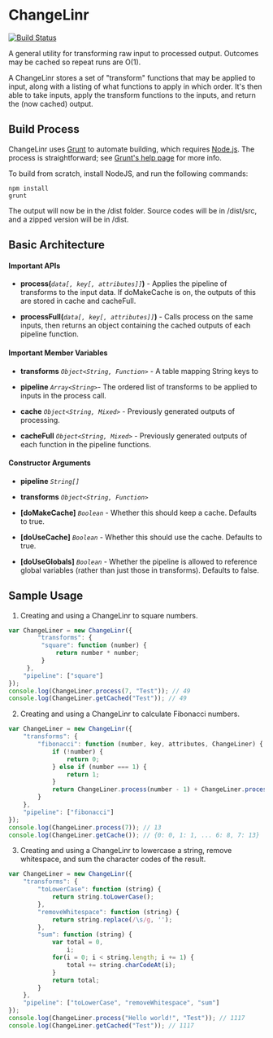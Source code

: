 # ChangeLinr
[![Build Status](https://travis-ci.org/FullScreenShenanigans/ChangeLinr.svg?branch=master)](https://travis-ci.org/FullScreenShenanigans/ChangeLinr)

A general utility for transforming raw input to processed output. Outcomes may 
be cached so repeat runs are O(1).

A ChangeLinr stores a set of "transform" functions that may be applied to input,
along with a listing of what functions to apply in which order. It's then able 
to take inputs, apply the transform functions to the inputs, and return the 
(now cached) output.


## Build Process

ChangeLinr uses [Grunt](http://gruntjs.com/) to automate building, which 
requires [Node.js](http://node.js.org). The process is straightforward; see 
[Grunt's help page](http://gruntjs.com/getting-started) for more info.

To build from scratch, install NodeJS, and run the following commands:

```
npm install
grunt
```

The output will now be in the /dist folder. Source codes will be in /dist/src,
and a zipped version will be in /dist.


## Basic Architecture

#### Important APIs

* **process(***`data[, key[, attributes]]`***)** - Applies the pipeline of
transforms to the input data. If doMakeCache is on, the outputs of this are
stored in cache and cacheFull.

* **processFull(***`data[, key[, attributes]]`***)** - Calls process on the
same inputs, then returns an object containing the cached outputs of each
pipeline function.

#### Important Member Variables

* **transforms** *`Object<String, Function>`* - A table mapping String keys to

* **pipeline** *`Array<String>`*- The ordered list of transforms to be applied
to inputs in the process call.

* **cache** *`Object<String, Mixed>`* - Previously generated outputs of
processing.

* **cacheFull** *`Object<String, Mixed>`* - Previously generated outputs of
each function in the pipeline functions.

#### Constructor Arguments

* **pipeline** *`String[]`*

* **transforms** *`Object<String, Function>`*

* **[doMakeCache]** *`Boolean`* - Whether this should keep a cache. Defaults to
true.

* **[doUseCache]** *`Boolean`* - Whether this should use the cache. Defaults to
true.

* **[doUseGlobals]** *`Boolean`* - Whether the pipeline is allowed to reference
global variables (rather than just those in transforms). Defaults to false.


## Sample Usage

1.  Creating and using a ChangeLinr to square numbers.

  ```javascript
  var ChangeLiner = new ChangeLinr({
          "transforms": {
           "square": function (number) {
               return number * number;
           }    
       },
      "pipeline": ["square"]
  });
  console.log(ChangeLiner.process(7, "Test")); // 49
  console.log(ChangeLiner.getCached("Test")); // 49
  ```

2. Creating and using a ChangeLinr to calculate Fibonacci numbers.

  ```javascript
  var ChangeLiner = new ChangeLinr({
      "transforms": {
          "fibonacci": function (number, key, attributes, ChangeLiner) {
              if (!number) {
                  return 0;
              } else if (number === 1) {
                  return 1;
              }
              return ChangeLiner.process(number - 1) + ChangeLiner.process(number - 2);
          }
      },
      "pipeline": ["fibonacci"]
  });
  console.log(ChangeLiner.process(7)); // 13
  console.log(ChangeLiner.getCache()); // {0: 0, 1: 1, ... 6: 8, 7: 13}
  ```

3. Creating and using a ChangeLinr to lowercase a string, remove whitespace,
   and sum the character codes of the result. 

  ```javascript
  var ChangeLiner = new ChangeLinr({
      "transforms": {
          "toLowerCase": function (string) {
              return string.toLowerCase();
          },
          "removeWhitespace": function (string) {
              return string.replace(/\s/g, '');
          },
          "sum": function (string) {
              var total = 0,
                  i;
              for(i = 0; i < string.length; i += 1) {
                  total += string.charCodeAt(i);
              }
              return total;
          }
      },
      "pipeline": ["toLowerCase", "removeWhitespace", "sum"]
  });
  console.log(ChangeLiner.process("Hello world!", "Test")); // 1117
  console.log(ChangeLiner.getCached("Test")); // 1117
  ```
